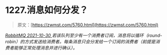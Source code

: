 <!--yml
category: 未分类
date: 0001-01-01 00:00:00
-->

# 1227.消息如何分发？

> 原文：[https://zwmst.com/5760.html](https://zwmst.com/5760.html)

   [ *RabbitMQ* ](https://zwmst.com/rabbitmq)*[ <time datetime="2021-10-31T05:47:30+08:00"> 2021-10-30 </time> ](https://zwmst.com/5760.html)  若该队列⾄少有⼀个消费者订阅，消息将以循环（round-robin）的⽅式发送给消费者。每条消息只会分发给⼀个订阅的消费者（前提是消费者能够正常处理消息并进⾏确认）。*